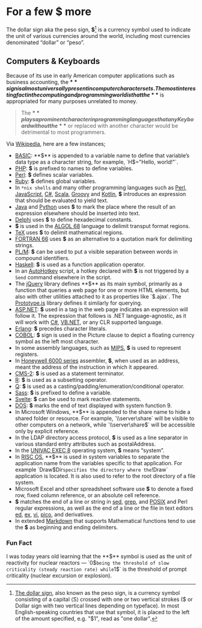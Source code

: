 # For a few $ more

The dollar sign aka the peso sign, **$**[^DollarSign] is a currency symbol used to indicate the unit of various currencies around the world, including most currencies denominated “dollar” or “peso”.

## Computers & Keyboards

Because of its use in early American computer applications such as business accounting, the **$** sign is almost universally present in computer character sets. The most interesting fact in the computing and programming world is that the **$** is appropriated for many purposes unrelated to money.

> The **$** plays a prominent character in programming languages that any Keyboard without the **$** or replaced with another character would be detrimental to most programmers.

Via [Wikipedia](https://en.wikipedia.org/wiki/Dollar_sign), here are a few instances;

- [BASIC](https://en.wikipedia.org/wiki/BASIC): **$** is appended to a variable name to define that variable’s data type as a character string, for example, `H$="Hello, world!"`.
- [PHP](https://en.wikipedia.org/wiki/PHP): **$** is prefixed to names to define variables.
- [Perl](https://en.wikipedia.org/wiki/Perl): **$** defines scalar variables.
- [Ruby](https://en.wikipedia.org/wiki/Ruby_(programming_language)): **$** defines global variables.
- In `*nix shells` and many other programming languages such as [Perl](https://en.wikipedia.org/wiki/Perl), [JavaScript](https://en.wikipedia.org/wiki/JavaScript), [C#](https://en.wikipedia.org/wiki/C_Sharp_(programming_language)), [Scala](https://en.wikipedia.org/wiki/Scala_(programming_language)), [Groovy](https://en.wikipedia.org/wiki/Apache_Groovy) and [Kotlin](https://en.wikipedia.org/wiki/Kotlin_(programming_language)), **$** introduces an expression that should be evaluated to yield text.
- [Java](https://en.wikipedia.org/wiki/Java_(programming_language)) and [Python](https://en.wikipedia.org/wiki/Python_(programming_language)) uses **$** to mark the place where the result of an expression elsewhere should be inserted into text.
- [Delphi](https://en.wikipedia.org/wiki/Delphi_(software)) uses **$** to define hexadecimal constants.
- **$** is used in the [ALGOL 68](https://en.wikipedia.org/wiki/ALGOL_68) language to delimit transput format regions.
- [TeX](https://en.wikipedia.org/wiki/TeX) uses **$** to delimit mathematical regions.
- [FORTRAN 66](https://en.wikipedia.org/wiki/Fortran#FORTRAN_66) uses **$** as an alternative to a quotation mark for delimiting strings.
- [PL/M](https://en.wikipedia.org/wiki/PL/M): **$** can be used to put a visible separation between words in compound identifiers.
- [Haskell](https://en.wikipedia.org/wiki/Haskell_(programming_language)): **$** is used as a function application operator.
- In an [AutoHotkey](https://en.wikipedia.org/wiki/AutoHotkey) script, a hotkey declared with **$** is not triggered by a `Send` command elsewhere in the script.
- The [jQuery](https://en.wikipedia.org/wiki/JQuery) library defines **$** as its main symbol, primarily as a function that queries a web page for one or more HTML elements, but also with other utilities attached to it as properties like `$.ajax`. The [Prototype.js](https://en.wikipedia.org/wiki/Prototype_JavaScript_Framework) library defines it similarly for querying.
- [ASP.NET](https://en.wikipedia.org/wiki/ASP.NET): **$** used in a tag in the web page indicates an expression will follow it. The expression that follows is .NET language-agnostic, as it will work with [C#](https://en.wikipedia.org/wiki/C_Sharp_(programming_language)), [VB.NET](https://en.wikipedia.org/wiki/Visual_Basic_(.NET)), or any CLR supported language.
- [Erlang](https://en.wikipedia.org/wiki/Erlang_(programming_language)): **$** precedes character literals.
- [COBOL](https://en.wikipedia.org/wiki/COBOL): **$** sign is used in the Picture clause to depict a floating currency symbol as the left most character.
- In some assembly languages, such as [MIPS](https://en.wikipedia.org/wiki/MIPS_architecture), **$** is used to represent registers.
- In [Honeywell 6000 series](https://en.wikipedia.org/wiki/Honeywell_6000_series) assembler, **$**, when used as an address, meant the address of the instruction in which it appeared.
- [CMS-2](https://en.wikipedia.org/wiki/CMS-2#Program_structure): **$** is used as a statement terminator.
- [R](https://en.wikipedia.org/wiki/R_(programming_language)): **$** is used as a subsetting operator.
- [Q](https://en.wikipedia.org/wiki/Q_(programming_language_from_Kx_Systems)): **$** is used as a casting/padding/enumeration/conditional operator.
- [Sass](https://en.wikipedia.org/wiki/Sass_(style_sheet_language)): **$** is prefixed to define a variable.
- [Svelte](https://en.wikipedia.org/wiki/Svelte): **$** can be used to mark reactive statements.
- [DOS](https://en.wikipedia.org/wiki/DOS): **$** marks the end of text displayed with system function 9.
- In Microsoft Windows, **$** is appended to the share name to hide a shared folder or resource. For example, `\\server\share` will be visible to other computers on a network, while `\\server\share$` will be accessible only by explicit reference.
- In the LDAP directory access protocol, **$** is used as a line separator in various standard entry attributes such as postalAddress.
- In the [UNIVAC EXEC 8](https://en.wikipedia.org/wiki/OS_2200#Exec_8) operating system, **$** means “system”.
- In [RISC OS](https://en.wikipedia.org/wiki/RISC_OS), **$** is used in system variables to separate the application name from the variables specific to that application. For example `Draw$Dir` specifies the directory where the `!Draw` application is located. It is also used to refer to the root directory of a file system.
- Microsoft Excel and other spreadsheet software use **$** to denote a fixed row, fixed column reference, or an absolute cell reference.
- **$** matches the end of a line or string in [sed](https://en.wikipedia.org/wiki/Sed), [grep](https://en.wikipedia.org/wiki/Grep), and [POSIX](https://en.wikipedia.org/wiki/POSIX) and Perl regular expressions, as well as the end of a line or the file in text editors [ed](https://en.wikipedia.org/wiki/Ed_(software)), [ex](https://en.wikipedia.org/wiki/Ex_(text_editor)), [vi](https://en.wikipedia.org/wiki/Vi_(text_editor)), [pico](https://en.wikipedia.org/wiki/Pico_(text_editor)), and derivatives.
- In extended [Markdown](https://en.wikipedia.org/wiki/Markdown) that supports Mathematical functions tend to use the **$** as beginning and ending delimiters.

### Fun Fact

I was today years old learning that the **$** symbol is used as the unit of reactivity for nuclear reactors — `0$` being the threshold of slow criticality (steady reaction rate) while `1$` is the threshold of prompt criticality (nuclear excursion or explosion).

[^DollarSign]: [The dollar sign](https://en.wikipedia.org/wiki/Dollar_sign), also known as the peso sign, is a currency symbol consisting of a capital ⟨S⟩ crossed with one or two vertical strokes ($ or Dollar sign with two vertical lines depending on typeface). In most English-speaking countries that use that symbol, it is placed to the left of the amount specified, e.g. "$1", read as "one dollar".